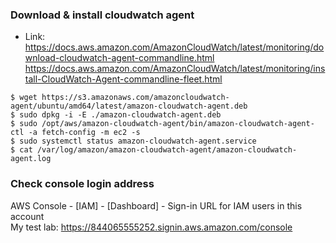 ### Download & install cloudwatch agent
- Link:<br>
https://docs.aws.amazon.com/AmazonCloudWatch/latest/monitoring/download-cloudwatch-agent-commandline.html<br>
https://docs.aws.amazon.com/AmazonCloudWatch/latest/monitoring/install-CloudWatch-Agent-commandline-fleet.html

~~~
$ wget https://s3.amazonaws.com/amazoncloudwatch-agent/ubuntu/amd64/latest/amazon-cloudwatch-agent.deb
$ sudo dpkg -i -E ./amazon-cloudwatch-agent.deb
$ sudo /opt/aws/amazon-cloudwatch-agent/bin/amazon-cloudwatch-agent-ctl -a fetch-config -m ec2 -s
$ sudo systemctl status amazon-cloudwatch-agent.service
$ cat /var/log/amazon/amazon-cloudwatch-agent/amazon-cloudwatch-agent.log
~~~

### Check console login address
AWS Console - [IAM] - [Dashboard] - Sign-in URL for IAM users in this account<br>
My test lab: https://844065555252.signin.aws.amazon.com/console

